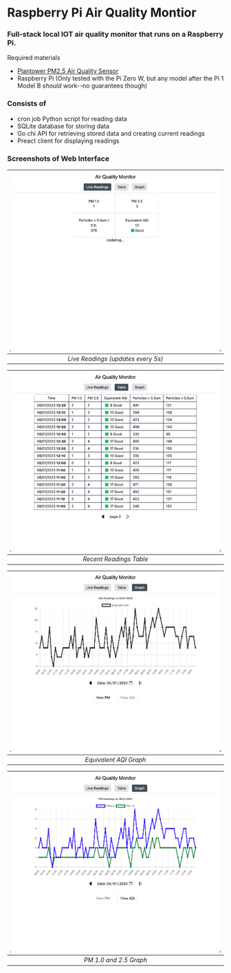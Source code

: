 # Raspberry Pi Air Quality Montior
### Full-stack local IOT air quality monitor that runs on a Raspberry Pi.
Required materials
- [Plantower PM2.5 Air Quality Sensor](https://learn.adafruit.com/pm25-air-quality-sensor)
- Raspberry Pi (Only tested with the Pi Zero W, but any model after the Pi 1 Model B _should_ work--no guarantees though)  
### Consists of 
- cron job Python script for reading data
- SQLite database for storing data
- Go chi API for retrieving stored data and creating current readings
- Preact client for displaying readings

### Screenshots of Web Interface
| ![Live Readings](screenshots/Live%20Readings.png) |
|:--:|
| *Live Readings (updates every 5s)* |

| ![Recent Readings Table](screenshots/Table.png) |
|:--:|
| *Recent Readings Table* |

| ![Equivalent AQI](screenshots/AQI%20Graph.png) |
|:--:|
| *Equivalent AQI Graph* |

| ![PM 1.0 and 2.5 Graph](screenshots/PM%20Graph.png) |
|:--:|
| *PM 1.0 and 2.5 Graph* |
